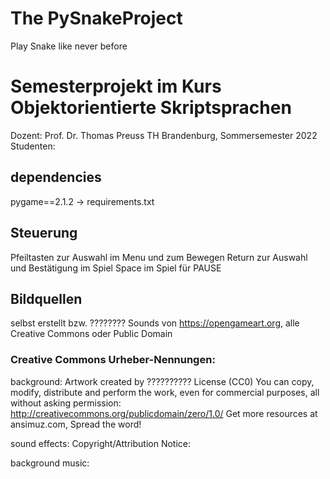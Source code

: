 # The PySnakeProject
Play Snake like never before

# Semesterprojekt im Kurs Objektorientierte Skriptsprachen
Dozent: Prof. Dr. Thomas Preuss
TH Brandenburg, Sommersemester 2022
Studenten: 

## dependencies
pygame==2.1.2
-> requirements.txt

## Steuerung
Pfeiltasten zur Auswahl im Menu und zum Bewegen
Return zur Auswahl und Bestätigung im Spiel
Space im Spiel für PAUSE

## Bildquellen
selbst erstellt bzw. ????????
Sounds von https://opengameart.org, alle Creative Commons oder Public Domain

### Creative Commons Urheber-Nennungen:
background:
Artwork created by ??????????
License (CC0) You can copy, modify, distribute and perform the work, even for commercial purposes, all without asking permission: http://creativecommons.org/publicdomain/zero/1.0/
Get more resources at ansimuz.com, Spread the word!

sound effects:
Copyright/Attribution Notice: 


background music:
